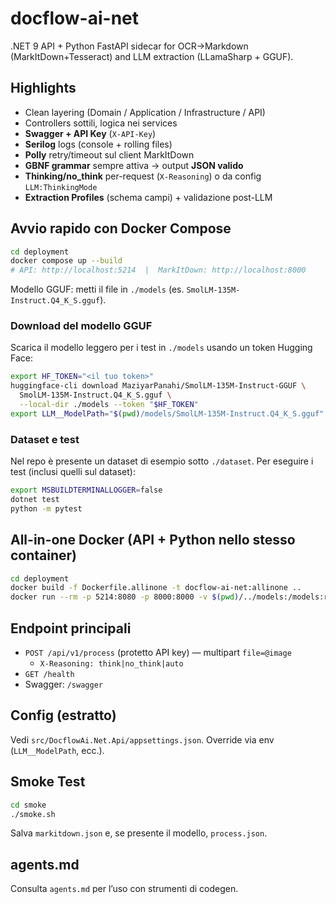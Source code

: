 # docflow-ai-net

.NET 9 API + Python FastAPI sidecar for OCR→Markdown (MarkItDown+Tesseract) and LLM extraction (LLamaSharp + GGUF).

## Highlights
- Clean layering (Domain / Application / Infrastructure / API)
- Controllers sottili, logica nei services
- **Swagger + API Key** (`X-API-Key`)
- **Serilog** logs (console + rolling files)
- **Polly** retry/timeout sul client MarkItDown
- **GBNF grammar** sempre attiva → output **JSON valido**
- **Thinking/no_think** per-request (`X-Reasoning`) o da config `LLM:ThinkingMode`
- **Extraction Profiles** (schema campi) + validazione post-LLM

## Avvio rapido con Docker Compose
```bash
cd deployment
docker compose up --build
# API: http://localhost:5214  |  MarkItDown: http://localhost:8000
```
Modello GGUF: metti il file in `./models` (es. `SmolLM-135M-Instruct.Q4_K_S.gguf`).

### Download del modello GGUF
Scarica il modello leggero per i test in `./models` usando un token Hugging Face:
```bash
export HF_TOKEN="<il tuo token>"
huggingface-cli download MaziyarPanahi/SmolLM-135M-Instruct-GGUF \
  SmolLM-135M-Instruct.Q4_K_S.gguf \
  --local-dir ./models --token "$HF_TOKEN"
export LLM__ModelPath="$(pwd)/models/SmolLM-135M-Instruct.Q4_K_S.gguf"
```

### Dataset e test
Nel repo è presente un dataset di esempio sotto `./dataset`.
Per eseguire i test (inclusi quelli sul dataset):
```bash
export MSBUILDTERMINALLOGGER=false
dotnet test
python -m pytest
```

## All-in-one Docker (API + Python nello stesso container)
```bash
cd deployment
docker build -f Dockerfile.allinone -t docflow-ai-net:allinone ..
docker run --rm -p 5214:8080 -p 8000:8000 -v $(pwd)/../models:/models:ro docflow-ai-net:allinone
```

## Endpoint principali
- `POST /api/v1/process` (protetto API key) — multipart `file=@image`
  - `X-Reasoning: think|no_think|auto`
- `GET /health`
- Swagger: `/swagger`

## Config (estratto)
Vedi `src/DocflowAi.Net.Api/appsettings.json`. Override via env (`LLM__ModelPath`, ecc.).

## Smoke Test
```bash
cd smoke
./smoke.sh
```
Salva `markitdown.json` e, se presente il modello, `process.json`.

## agents.md
Consulta `agents.md` per l’uso con strumenti di codegen.
